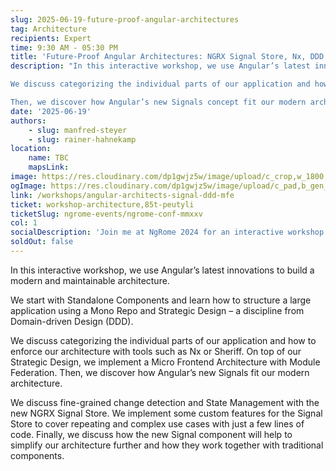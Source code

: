 ```yaml
---
slug: 2025-06-19-future-proof-angular-architectures
tag: Architecture
recipients: Expert
time: 9:30 AM - 05:30 PM
title: 'Future-Proof Angular Architectures: NGRX Signal Store, Nx, DDD & Micro Frontends'
description: "In this interactive workshop, we use Angular’s latest innovations to build modern and highly maintainable architectures. You learn how to structure an extensive application using a Mono Repo and proven ideas from Strategic Design (DDD).

We discuss categorizing the individual parts of our application and how to enforce our architecture with tools such as Nx or Sheriff. On top of our Strategic Design, we implement a Micro Frontend Architecture with Module Federation.

Then, we discover how Angular’s new Signals concept fit our modern architecture and how we need to adapt our thinking to use them to establish a reactive data flow. We discuss vital similarities and differences to RxJS as well as possibilities for an interplay between RxJS and Signals. Also, we look into fine-grained and zone-less change detection and build our state management on top of the new and lightweight NGRX Signal Store. We also show how the new Resource API fits in, including the new Streaming Resources and HTTP Resources. To cover repeating use cases with just a few lines of code, we also implement some custom features for the Signal Store."
date: '2025-06-19'
authors: 
    - slug: manfred-steyer
    - slug: rainer-hahnekamp
location: 
    name: TBC
    mapsLink: 
image: https://res.cloudinary.com/dp1gwjz5w/image/upload/c_crop,w_1800,h_600/v1741034162/2025/Workshop_Architecture_nsisws.jpg
ogImage: https://res.cloudinary.com/dp1gwjz5w/image/upload/c_pad,b_gen_fill,w_1200,h_630/v1741033068/2025/Workshop_Architecture-social_thsbkz.jpg
link: /workshops/angular-architects-signal-ddd-mfe
ticket: workshop-architecture,85t-peutyli
ticketSlug: ngrome-events/ngrome-conf-mmxxv
col: 1
socialDescription: 'Join me at NgRome 2024 for an interactive workshop on "MODERN ANGULAR ARCHITECTURES: SIGNAL STORE, NX, DDD and MICRO FRONTENDS." Explore cutting-edge strategies for building maintainable Angular applications. Reserve your spot now! #NgRome #Angular #Workshop #Technology'
soldOut: false
---
```


In this interactive workshop, we use Angular’s latest innovations to build a modern and maintainable architecture. 

We start with Standalone Components and learn how to structure a large application using a Mono Repo and Strategic Design – a discipline from Domain-driven Design (DDD).

We discuss categorizing the individual parts of our application and how to enforce our architecture with tools such as Nx or Sheriff. On top of our Strategic Design, we implement a Micro Frontend Architecture with Module Federation. Then, we discover how Angular’s new Signals fit our modern architecture. 

We discuss fine-grained change detection and State Management with the new NGRX Signal Store. We implement some custom features for the Signal Store to cover repeating and complex use cases with just a few lines of code. Finally, we discuss how the new Signal component will help to simplify our architecture further and how they work together with traditional components.